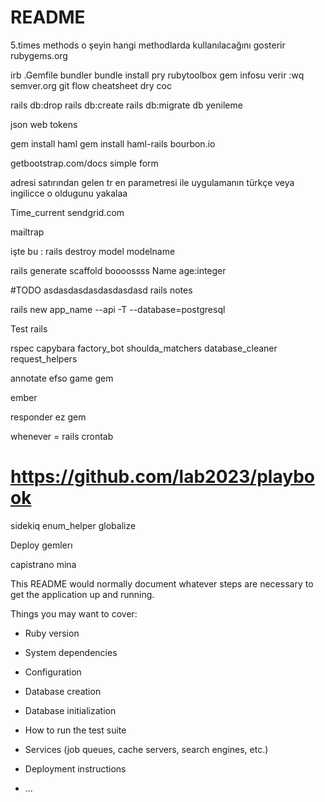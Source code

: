 # README

5.times
methods o şeyin hangi methodlarda kullanılacağını gosterir
rubygems.org


irb
.Gemfile
bundler
bundle install
pry
rubytoolbox gem infosu verir
:wq
semver.org
git flow cheatsheet
dry
coc

rails db:drop
rails db:create
rails db:migrate
 db yenileme

json web tokens

gem install haml
gem install haml-rails
bourbon.io

getbootstrap.com/docs
simple form

adresi satırından gelen tr en parametresi ile uygulamanın türkçe veya ingilicce o
oldugunu yakalaa


Time_current
sendgrid.com

mailtrap


işte bu :     rails destroy model modelname

rails generate scaffold boooossss  Name age:integer

 #TODO asdasdasdasdasdasdasd
 	rails notes



rails new app_name --api -T --database=postgresql

Test rails

rspec
capybara
factory_bot
shoulda_matchers
database_cleaner
request_helpers


annotate efso game
gem

ember

responder ez gem

whenever = rails crontab

# https://github.com/lab2023/playbook

sidekiq
enum_helper
globalize


Deploy gemlerı

capistrano
mina


This README would normally document whatever steps are necessary to get the
application up and running.

Things you may want to cover:

* Ruby version

* System dependencies

* Configuration

* Database creation

* Database initialization

* How to run the test suite

* Services (job queues, cache servers, search engines, etc.)

* Deployment instructions

* ...

